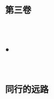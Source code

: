 <div class="title-box">
    <h1 class="part-title">
        <div class="first-title"><p>第三卷</p></div>
        <br />
        <div class="dot"><p>•</p></div>
        <br />
        <div class="last-title"><p>同行的远路</p></div>
    </h1>
</div>
